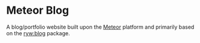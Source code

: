 # Meteor Blog

A blog/portfolio website built upon the [Meteor](https://www.meteor.com/) platform and primarily based on the [ryw:blog](https://atmospherejs.com/ryw/blog) package.